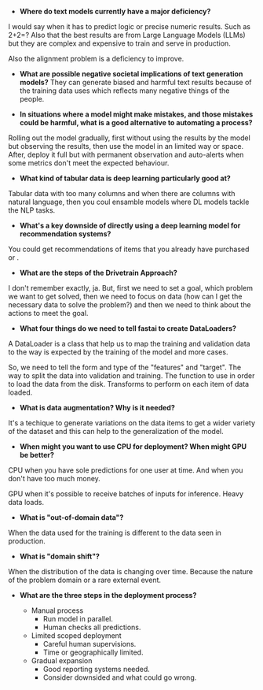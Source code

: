 - **Where do text models currently have a major deficiency?**

I would say when it has to predict logic or precise numeric results. Such as 2+2=?
Also that the best results are from Large Language Models (LLMs) but they are complex and expensive to train and serve in production.

Also the alignment problem is a deficiency to improve.


- **What are possible negative societal implications of text generation models?**
They can generate biased and harmful text results because of the training data uses which reflects many negative things of the people.

- **In situations where a model might make mistakes, and those mistakes could be harmful, what is a good alternative to automating a process?**

Rolling out the model gradually, first without using the results by the model but observing the results, then use the model in an limited way or space. After, deploy it full but with permanent observation and auto-alerts when some metrics don't meet the expected behaviour.


- **What kind of tabular data is deep learning particularly good at?**

Tabular data with too many columns and when there are columns with natural language, then you coul ensamble models where DL models tackle the NLP tasks.

- **What's a key downside of directly using a deep learning model for recommendation systems?**

You could get recommendations of items that you already have purchased or <interacted>.

- **What are the steps of the Drivetrain Approach?**

I don't remember exactly, ja. But, first we need to set a goal, which problem we want to get solved, then we need to focus on data (how can I get the necessary data to solve the problem?) and then we need to think about the actions to meet the goal.

- **What four things do we need to tell fastai to create DataLoaders?**

A DataLoader is a class that help us to map the training and validation data to the way is expected by the training of the model and more cases. 

So, we need to tell the form and type of the "features" and "target". 
The way to split the data into validation and training.
The function to use in order to load the data from the disk.
Transforms to perform on each item of data loaded.

- **What is data augmentation? Why is it needed?**

It's a techique to generate variations on the data items to get a wider variety of the dataset and this can help to the generalization of the model.

- **When might you want to use CPU for deployment? When might GPU be better?**

CPU when you have sole predictions for one user at time. And when you don't have too much money.

GPU when it's possible to receive batches of inputs for inference. Heavy data loads.

- **What is "out-of-domain data"?**

When the data used for the training is different to the data seen in production.

- **What is "domain shift"?**

When the distribution of the data is changing over time. Because the nature of the problem domain or a rare external event.

- **What are the three steps in the deployment process?**

    - Manual process
        - Run model in parallel.
        - Human checks all predictions.
    - Limited scoped deployment
        - Careful human supervisions.
        - Time or geographically limited.
    - Gradual expansion
        - Good reporting systems needed.
        - Consider downsided and what could go wrong.



